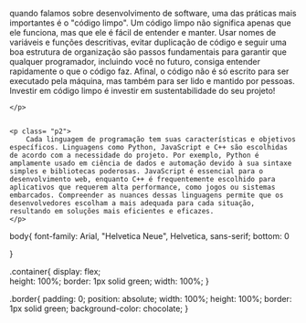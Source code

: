<!DOCTYPE html>
<html lang="en">
<head>
    <meta charset="UTF-8">
    <meta name="viewport" content="width=device-width, initial-scale=1.0">
    <title>Document</title>
    <link rel="stylesheet" href="style.css">
</head>
<body>
    <div class="border">
    <div class="container">
    <p class="p1">
        quando falamos sobre desenvolvimento de software, uma das práticas mais importantes é o "código limpo". Um código limpo não significa apenas que ele funciona, mas que ele é fácil de entender e manter. Usar nomes de variáveis e funções descritivas, evitar duplicação de código e seguir uma boa estrutura de organização são passos fundamentais para garantir que qualquer programador, incluindo você no futuro, consiga entender rapidamente o que o código faz. Afinal, o código não é só escrito para ser executado pela máquina, mas também para ser lido e mantido por pessoas. Investir em código limpo é investir em sustentabilidade do seu projeto!


    </p>

</p>

<img src="imagem.jpg" alt="">



    <p class= "p2">
        Cada linguagem de programação tem suas características e objetivos específicos. Linguagens como Python, JavaScript e C++ são escolhidas de acordo com a necessidade do projeto. Por exemplo, Python é amplamente usado em ciência de dados e automação devido à sua sintaxe simples e bibliotecas poderosas. JavaScript é essencial para o desenvolvimento web, enquanto C++ é frequentemente escolhido para aplicativos que requerem alta performance, como jogos ou sistemas embarcados. Compreender as nuances dessas linguagens permite que os desenvolvedores escolham a mais adequada para cada situação, resultando em soluções mais eficientes e eficazes.
    </p>

</div>

</div>
</body>
</html>

body{
    font-family: Arial, "Helvetica Neue", Helvetica, sans-serif;
    bottom: 0
    
    
    
}

.container{
    display: flex;    
    height: 100%;
    border: 1px solid green;
    width:  100%;
}

.border{
    padding: 0;
    position: absolute;
    width:  100%;
    height: 100%;
    border: 1px solid green;
    background-color: chocolate;
}
